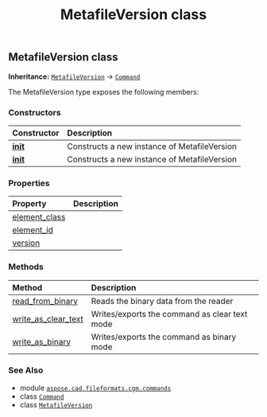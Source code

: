 ﻿---
title: MetafileVersion class
second_title: Aspose.CAD for Python via .NET API References
description: 
type: docs
weight: 1270
url: /python-net/aspose.cad.fileformats.cgm.commands/metafileversion/
is_root: false
---

## MetafileVersion class



**Inheritance:** [`MetafileVersion`](/cad/python-net/aspose.cad.fileformats.cgm.commands/metafileversion) → 
[`Command`](/cad/python-net/aspose.cad.fileformats.cgm.commands/command)



The MetafileVersion type exposes the following members:

### Constructors
| Constructor | Description |
| :- | :- |
| [__init__](/cad/python-net/aspose.cad.fileformats.cgm.commands/metafileversion/__init__/#aspose.cad.fileformats.cgm.CgmFile) | Constructs a new instance of MetafileVersion |
| [__init__](/cad/python-net/aspose.cad.fileformats.cgm.commands/metafileversion/__init__/#aspose.cad.fileformats.cgm.CgmFile-int) | Constructs a new instance of MetafileVersion |


### Properties
| Property | Description |
| :- | :- |
| [element_class](/cad/python-net/aspose.cad.fileformats.cgm.commands/metafileversion/element_class) |  |
| [element_id](/cad/python-net/aspose.cad.fileformats.cgm.commands/metafileversion/element_id) |  |
| [version](/cad/python-net/aspose.cad.fileformats.cgm.commands/metafileversion/version) |  |


### Methods
| Method | Description |
| :- | :- |
| [read_from_binary](/cad/python-net/aspose.cad.fileformats.cgm.commands/metafileversion/read_from_binary/#aspose.cad.fileformats.cgm.IBinaryReader) | Reads the binary data from the reader |
| [write_as_clear_text](/cad/python-net/aspose.cad.fileformats.cgm.commands/metafileversion/write_as_clear_text/#aspose.cad.fileformats.cgm.IClearTextWriter) | Writes/exports the command as clear text mode |
| [write_as_binary](/cad/python-net/aspose.cad.fileformats.cgm.commands/metafileversion/write_as_binary/#aspose.cad.fileformats.cgm.IBinaryWriter) | Writes/exports the command as binary mode |



### See Also
* module [`aspose.cad.fileformats.cgm.commands`](..)
* class [`Command`](/cad/python-net/aspose.cad.fileformats.cgm.commands/command)
* class [`MetafileVersion`](/cad/python-net/aspose.cad.fileformats.cgm.commands/metafileversion)
